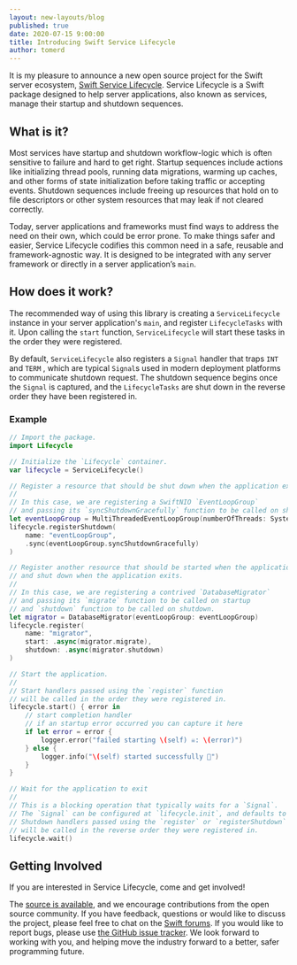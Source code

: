 ```yaml
---
layout: new-layouts/blog
published: true
date: 2020-07-15 9:00:00
title: Introducing Swift Service Lifecycle
author: tomerd
---
```


It is my pleasure to announce a new open source project for the Swift server ecosystem, [Swift Service Lifecycle](https://github.com/swift-server/swift-service-lifecycle). Service Lifecycle is a Swift package designed to help server applications, also known as services, manage their startup and shutdown sequences.

## What is it?

Most services have startup and shutdown workflow-logic which is often sensitive to failure and hard to get right. Startup sequences include actions like initializing thread pools, running data migrations, warming up caches, and other forms of state initialization before taking traffic or accepting events. Shutdown sequences include freeing up resources that hold on to file descriptors or other system resources that may leak if not cleared correctly.

Today, server applications and frameworks must find ways to address the need on their own, which could be error prone. To make things safer and easier, Service Lifecycle codifies this common need in a safe, reusable and framework-agnostic way. It is designed to be integrated with any server framework or directly in a server application’s `main`.

## How does it work?

The recommended way of using this library is creating a `ServiceLifecycle` instance in your server application's `main`, and register `LifecycleTasks` with it. Upon calling the `start` function, `ServiceLifecycle`  will start these tasks in the order they were registered.

By default, `ServiceLifecycle` also registers a `Signal` handler that traps `INT` and `TERM` , which are typical `Signal`s used in modern deployment platforms to communicate shutdown request. The shutdown sequence begins once the `Signal` is captured, and the `LifecycleTasks` are shut down in the reverse order they have been registered in.

### Example

~~~swift
// Import the package.
import Lifecycle

// Initialize the `Lifecycle` container.
var lifecycle = ServiceLifecycle()

// Register a resource that should be shut down when the application exits.
//
// In this case, we are registering a SwiftNIO `EventLoopGroup`
// and passing its `syncShutdownGracefully` function to be called on shutdown.
let eventLoopGroup = MultiThreadedEventLoopGroup(numberOfThreads: System.coreCount)
lifecycle.registerShutdown(
    name: "eventLoopGroup",
    .sync(eventLoopGroup.syncShutdownGracefully)
)

// Register another resource that should be started when the application starts
// and shut down when the application exits.
//
// In this case, we are registering a contrived `DatabaseMigrator`
// and passing its `migrate` function to be called on startup
// and `shutdown` function to be called on shutdown.
let migrator = DatabaseMigrator(eventLoopGroup: eventLoopGroup)
lifecycle.register(
    name: "migrator",
    start: .async(migrator.migrate),
    shutdown: .async(migrator.shutdown)
)

// Start the application.
//
// Start handlers passed using the `register` function
// will be called in the order they were registered in.
lifecycle.start() { error in
    // start completion handler
    // if an startup error occurred you can capture it here
    if let error = error {
        logger.error("failed starting \(self) ☠️: \(error)")
    } else {
        logger.info("\(self) started successfully 🚀")
    }
}

// Wait for the application to exit
//
// This is a blocking operation that typically waits for a `Signal`.
// The `Signal` can be configured at `lifecycle.init`, and defaults to `INT` and `TERM`.
// Shutdown handlers passed using the `register` or `registerShutdown` functions
// will be called in the reverse order they were registered in.
lifecycle.wait()
~~~



## Getting Involved

If you are interested in Service Lifecycle, come and get involved!

The [source is available](https://github.com/swift-server/swift-service-lifecycle), and we encourage contributions from the open source community. If you have feedback, questions or would like to discuss the project, please feel free to chat on the [Swift forums](https://forums.swift.org/c/server). If you would like to report bugs, please use [the GitHub issue tracker](https://github.com/swift-server/swift-service-launcher/issues). We look forward to working with you, and helping move the industry forward to a better, safer programming future.

